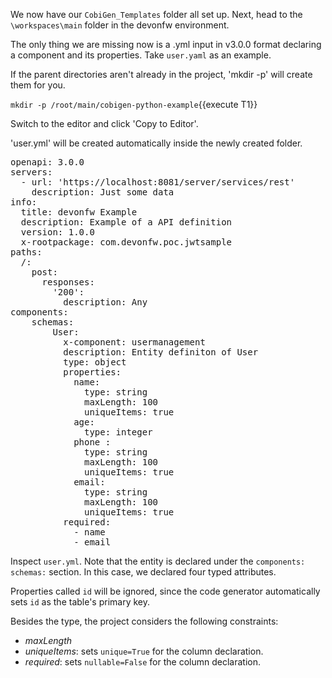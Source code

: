 We now have our `CobiGen_Templates` folder all set up. Next, head to the `\workspaces\main` folder in the devonfw environment. 

The only thing we are missing now is a .yml input in v3.0.0 format declaring a component and its properties. Take `user.yaml` as an example.



If the parent directories aren't already in the project, 'mkdir -p' will create them for you. 

`mkdir -p /root/main/cobigen-python-example`{{execute T1}}

Switch to the editor and click 'Copy to Editor'. 

'user.yml' will be created automatically inside the newly created folder.

<pre class="file" data-filename="main/cobigen-python-example/user.yml">
openapi: 3.0.0
servers:
  - url: &#39;https://localhost:8081/server/services/rest&#39;
    description: Just some data
info:
  title: devonfw Example
  description: Example of a API definition
  version: 1.0.0
  x-rootpackage: com.devonfw.poc.jwtsample
paths:
  /:
    post:
      responses:
        &#39;200&#39;:
          description: Any
components:
    schemas:
        User:
          x-component: usermanagement
          description: Entity definiton of User
          type: object
          properties:
            name:
              type: string
              maxLength: 100
              uniqueItems: true            
            age:
              type: integer
            phone :
              type: string
              maxLength: 100
              uniqueItems: true
            email:
              type: string
              maxLength: 100
              uniqueItems: true              
          required:
            - name
            - email
</pre>

Inspect `user.yml`. Note that the entity is declared under the `components: schemas:` section. In this case, we declared four typed attributes. 

Properties called `id` will be ignored, since the code generator automatically sets `id` as the table&#39;s primary key.

Besides the type, the project considers the following constraints:

* *maxLength*
* *uniqueItems*: sets `unique=True` for the column declaration.
* *required*: sets `nullable=False` for the column declaration.

